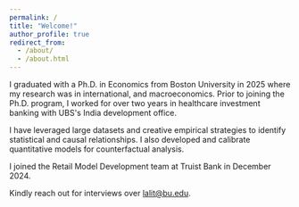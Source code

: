 ```yaml
---
permalink: /
title: "Welcome!"
author_profile: true
redirect_from: 
  - /about/
  - /about.html
---
```


I graduated with a Ph.D. in Economics from Boston University in 2025 where my research was in international, and macroeconomics. Prior to joining the Ph.D. program, I worked for over two years in healthcare investment banking with UBS's India development office. 

I have leveraged large datasets and creative empirical strategies to identify statistical and causal relationships. I also developed and calibrate quantitative models for counterfactual analysis. 

I joined the Retail Model Development team at Truist Bank in December 2024. <!--You can find my [resume here](https://lalitsethia.github.io//files/Resume.pdf).-->

Kindly reach out for interviews over lalit@bu.edu. 

<!-- Research Projects
======
**Travel costs, and international trade**
I study the relevance of business travel costs on international trade. I show that visa requirements are non-trivial and are significantly associated with lower trade. I also emphasize that non-business travel accounts for close to 80\% of international travel, and is therefore an important determinant of business travel cost. Motivated by these facts, I develop a model of international trade with heterogeneous firms where firms must undertake business travel to export. The model incorporates a travel sector that supplies travel services to both tourists and business travelers, and so price of travel is determined in equilibrium. In the model, travel costs affect the extensive margin of firm participation to export. I calibrate the model to closely match international trade flows. I simulate two counterfactual scenarios: (i) decreased travel costs via improved airplane technology and (ii) reduced fixed costs through relaxed visa policies. Preliminary findings indicate that a 25\% reduction in travel costs between China and the EU due to lenient visa policies increases trade by 2.3\%, while a 30\% enhancement in airplane efficiency globally boosts trade by an average of 1.3\%. 

Work in Progress
======
**Determinants of IT adoption**
**International M&As and the rise in market power (w/ S. Garetto, and J. Fillat)**

**Old Projects** -->